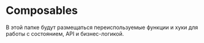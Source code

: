 # Composables

В этой папке будут размещаться переиспользуемые функции и хуки для работы с состоянием, API и бизнес-логикой.
